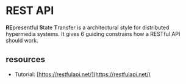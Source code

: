 # REST API

**RE**presentful **S**tate **T**ransfer is a architectural style for distributed hypermedia systems. It gives 6 guiding constrains how a RESTful API should work.

## resources

* Tutorial: [https://restfulapi.net/](https://restfulapi.net/)

